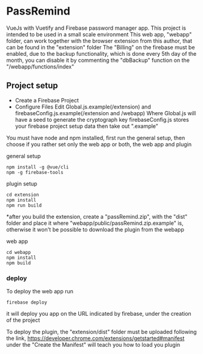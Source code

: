 # PassRemind

VueJs with Vuetify and Firebase password manager app.
This project is intended to be used in a small scale environment
This web app, "webapp" folder, can work together with the browser extension from this author, that can be found in the "extension" folder
The "Billing" on the firebase must be enabled, due to the backup functionality, which is done every 5th day of the month, you can disable it by commenting the "dbBackup" function on the "/webapp/functions/index"

## Project setup
- Create a Firebase Project
- Configure Files
Edit Global.js.example(/extension) and firebaseConfig.js.example(/extension and /webapp)
Where Global.js will have a seed to generate the cryptograph key
firebaseConfig.js stores your firebase project setup data
then take out ".example"

You must have node and npm installed, first run the general setup, then choose if you rather set only the web app or both, the web app and plugin  

general setup
```
npm install -g @vue/cli
npm -g firebase-tools
```

plugin setup
```
cd extension
npm install
npm run build
```
*after you build the extension, create a "passRemind.zip", with the "dist" folder and place it where "webapp/public/passRemind.zip.example" is, otherwise it won't be possible to download the plugin from the webapp

web app
```
cd webapp
npm install
npm build
```

### deploy
To deploy the web app run

```
firebase deploy
```

it will deploy you app on the URL indicated by firebase, under the creation of the project

To deploy the plugin, the "extension/dist" folder must be uploaded following the link,
https://developer.chrome.com/extensions/getstarted#manifest under the "Create the Manifest" will teach you how to load you plugin
